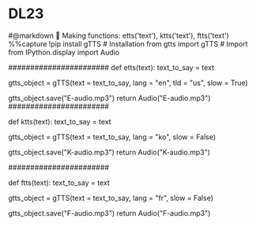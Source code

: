 # DL23
#@markdown 🔄 Making functions: etts('text'), ktts('text'), ftts('text')
%%capture
!pip install gTTS      # Installation
from gtts import gTTS  # Import
from IPython.display import Audio

#######################
def etts(text):
  text_to_say = text

  gtts_object = gTTS(text = text_to_say,
                     lang = "en", tld = "us",
                    slow = True)
  
  gtts_object.save("E-audio.mp3")
  return Audio("E-audio.mp3")
#######################

def ktts(text):
  text_to_say = text

  gtts_object = gTTS(text = text_to_say,
                     lang = "ko",
                    slow = False)
  
  gtts_object.save("K-audio.mp3")
  return Audio("K-audio.mp3")

#######################

def ftts(text):
  text_to_say = text

  gtts_object = gTTS(text = text_to_say,
                     lang = "fr",
                    slow = False)
  
  gtts_object.save("F-audio.mp3")
  return Audio("F-audio.mp3")
